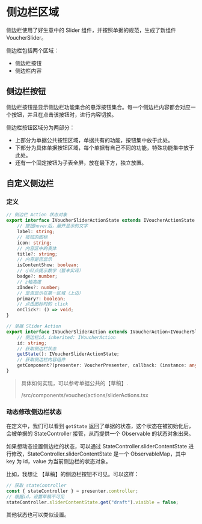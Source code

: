 # 侧边栏区域

侧边栏使用了好生意中的 Slider 组件，并按照单据的规范，生成了新组件 VoucherSlider。

侧边栏包括两个区域：

* 侧边栏按钮
* 侧边栏内容

## 侧边栏按钮

侧边栏按钮是显示侧边栏功能集合的悬浮按钮集合。每一个侧边栏内容都会对应一个按钮，并且在点击该按钮时，进行内容切换。



侧边栏按钮区域分为两部分：

* 上部分为单据公共按钮区域，单据共有的功能，按钮集中放于此处。
* 下部分为具体单据按钮区域，每个单据有自己不同的功能，特殊功能集中放于此处。
* 还有一个固定按钮为子表全屏，放在最下方，独立放置。

## 自定义侧边栏

### 定义

```typescript
// 侧边栏 Action 状态对象
export interface IVoucherSliderActionState extends IVoucherActionState {
    // 按钮hover后，展开显示的文字
    label: string;
    // 按钮的图标
    icon: string;
    // 内容区中的表体
    title?: string;
    // 内容是否显示
    isContentShow: boolean;
    // 小红点提示数字（暂未实现）
    badge?: number;
    // z轴高度
    zIndex?: number;
    // 是否显示在第一区域（上边）
    primary?: boolean;
    // 点击图标时的 click
    onClick?: () => void;
}

// 单据 Slider Action
export interface IVoucherSliderAction extends IVoucherAction<IVoucherSliderActionState> {
    // 侧边栏id，inherited: IVoucherAction
    id: string;
    // 获取侧边栏状态
    getState(): IVoucherSliderActionState;
    // 获取侧边栏内容组件
    getComponent?(presenter: VoucherPresenter, callback: (instance: any) => void): any;
}
```



> 具体如何实现，可以参考单据公共的【草稿】.
>
> /src/components/voucher/actions/sliderActions.tsx



### 动态修改侧边栏状态

在定义中，我们可以看到 `getState` 返回了单据的状态，这个状态在被初始化后，会被单据的 StateController 接管，从而提供一个 Observable 的状态对象出来。  

如果想动态设置侧边栏的状态，可以通过 StateController.sliderContentState 进行修改，StateController.sliderContentState 是一个 ObservableMap，其中 key 为 id，value 为当前侧边栏的状态对象。

比如，我想让 【草稿】的侧边栏按钮不可见。可以这样：

```typescript
// 获取 stateController
const { stateController } = presenter.controller;
// 根据id，设置草稿不可见
stateController.sliderContentState.get("draft").visible = false;

```

其他状态也可以类似设置。







